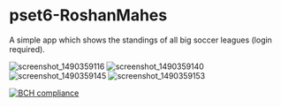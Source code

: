 # pset6-RoshanMahes
A simple app which shows the standings of all big soccer leagues (login required).

![screenshot_1490359116](https://cloud.githubusercontent.com/assets/25647170/24294558/53fb94d6-1097-11e7-8007-191822742c0f.png)
![screenshot_1490359140](https://cloud.githubusercontent.com/assets/25647170/24294557/53fb7bea-1097-11e7-8658-1890f6dc24cf.png)
![screenshot_1490359145](https://cloud.githubusercontent.com/assets/25647170/24294559/53fe5f18-1097-11e7-98ab-f91ab111cea5.png)
![screenshot_1490359153](https://cloud.githubusercontent.com/assets/25647170/24294560/54005246-1097-11e7-8abf-a562ee392f66.png) 

[![BCH compliance](https://bettercodehub.com/edge/badge/Roshanmahes/pset6-RoshanMahes)](https://bettercodehub.com/)

